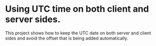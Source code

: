# Using UTC time on both client and server sides.
This project shows how to keep the UTC date on both server and client sides and avoid the offset that is being added automatically.
